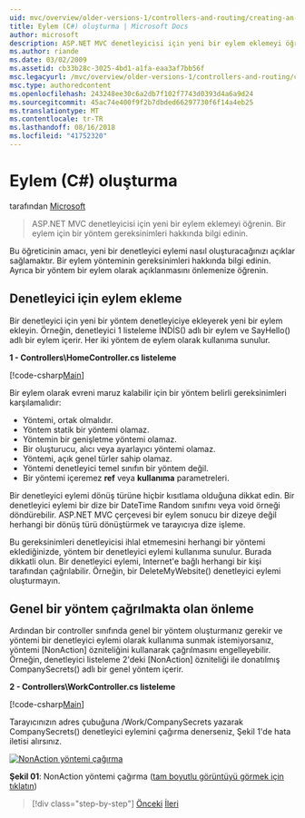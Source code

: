 ```yaml
---
uid: mvc/overview/older-versions-1/controllers-and-routing/creating-an-action-cs
title: Eylem (C#) oluşturma | Microsoft Docs
author: microsoft
description: ASP.NET MVC denetleyicisi için yeni bir eylem eklemeyi öğrenin. Bir eylem için bir yöntem gereksinimleri hakkında bilgi edinin.
ms.author: riande
ms.date: 03/02/2009
ms.assetid: cb33b28c-3025-4bd1-a1fa-eaa3af7bb56f
msc.legacyurl: /mvc/overview/older-versions-1/controllers-and-routing/creating-an-action-cs
msc.type: authoredcontent
ms.openlocfilehash: 243248ee30c6a2db7f102f7743d0393d4a6a9d24
ms.sourcegitcommit: 45ac74e400f9f2b7dbded66297730f6f14a4eb25
ms.translationtype: MT
ms.contentlocale: tr-TR
ms.lasthandoff: 08/16/2018
ms.locfileid: "41752320"
---
```

<a name="creating-an-action-c"></a>Eylem (C#) oluşturma
====================
tarafından [Microsoft](https://github.com/microsoft)

> ASP.NET MVC denetleyicisi için yeni bir eylem eklemeyi öğrenin. Bir eylem için bir yöntem gereksinimleri hakkında bilgi edinin.


Bu öğreticinin amacı, yeni bir denetleyici eylemi nasıl oluşturacağınızı açıklar sağlamaktır. Bir eylem yönteminin gereksinimleri hakkında bilgi edinin. Ayrıca bir yöntem bir eylem olarak açıklanmasını önlemenize öğrenin.

## <a name="adding-an-action-to-a-controller"></a>Denetleyici için eylem ekleme

Bir denetleyici için yeni bir yöntem denetleyiciye ekleyerek yeni bir eylem ekleyin. Örneğin, denetleyici 1 listeleme İNDİS() adlı bir eylem ve SayHello() adlı bir eylem içerir. Her iki yöntem de eylem olarak kullanıma sunulur.

**1 - Controllers\HomeController.cs listeleme**

[!code-csharp[Main](creating-an-action-cs/samples/sample1.cs)]

Bir eylem olarak evreni maruz kalabilir için bir yöntem belirli gereksinimleri karşılamalıdır:

- Yöntemi, ortak olmalıdır.
- Yöntem statik bir yöntemi olamaz.
- Yöntemin bir genişletme yöntemi olamaz.
- Bir oluşturucu, alıcı veya ayarlayıcı yöntemi olamaz.
- Yöntemi, açık genel türler sahip olamaz.
- Yöntemi denetleyici temel sınıfın bir yöntem değil.
- Bir yöntemi içeremez **ref** veya **kullanıma** parametreleri.

Bir denetleyici eylemi dönüş türüne hiçbir kısıtlama olduğuna dikkat edin. Bir denetleyici eylemi bir dize bir DateTime Random sınıfını veya void örneği döndürebilir. ASP.NET MVC çerçevesi bir eylem sonucu bir dizeye değil herhangi bir dönüş türü dönüştürmek ve tarayıcıya dize işleme.

Bu gereksinimleri denetleyicisi ihlal etmemesini herhangi bir yöntemi eklediğinizde, yöntem bir denetleyici eylemi kullanıma sunulur. Burada dikkatli olun. Bir denetleyici eylemi, Internet'e bağlı herhangi bir kişi tarafından çağrılabilir. Örneğin, bir DeleteMyWebsite() denetleyici eylemi oluşturmayın.

## <a name="preventing-a-public-method-from-being-invoked"></a>Genel bir yöntem çağrılmakta olan önleme

Ardından bir controller sınıfında genel bir yöntem oluşturmanız gerekir ve yöntemi bir denetleyici eylemi olarak kullanıma sunmak istemiyorsanız, yöntemi [NonAction] özniteliğini kullanarak çağrılmasını engelleyebilir. Örneğin, denetleyici listeleme 2'deki [NonAction] özniteliği ile donatılmış CompanySecrets() adlı bir genel yöntem içerir.

**2 - Controllers\WorkController.cs listeleme**

[!code-csharp[Main](creating-an-action-cs/samples/sample2.cs)]

Tarayıcınızın adres çubuğuna /Work/CompanySecrets yazarak CompanySecrets() denetleyici eylemini çağırma denerseniz, Şekil 1'de hata iletisi alırsınız.


[![NonAction yöntemi çağırma](creating-an-action-cs/_static/image1.jpg)](creating-an-action-cs/_static/image1.png)

**Şekil 01**: NonAction yöntemi çağırma ([tam boyutlu görüntüyü görmek için tıklatın](creating-an-action-cs/_static/image2.png))

> [!div class="step-by-step"]
> [Önceki](creating-a-controller-cs.md)
> [İleri](asp-net-mvc-routing-overview-vb.md)
